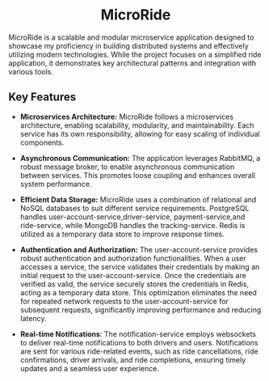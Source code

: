<h1 align="center">MicroRide</h1>
MicroRide is a scalable and modular microservice application designed to showcase my proficiency in building distributed systems and effectively utilizing modern technologies. While the project focuses on a simplified ride application, it demonstrates key architectural patterns and integration with various tools.

## Key Features

- **Microservices Architecture:** MicroRide follows a microservices architecture, enabling scalability, modularity, and maintainability. Each service has its own responsibility, allowing for easy scaling of individual components.

- **Asynchronous Communication:** The application leverages RabbitMQ, a robust message broker, to enable asynchronous communication between services. This promotes loose coupling and enhances overall system performance.

- **Efficient Data Storage:** MicroRide uses a combination of relational and NoSQL databases to suit different service requirements. PostgreSQL handles user-account-service,driver-service, payment-service,and ride-service, while MongoDB handles the tracking-service. Redis is utilized as a temporary data store to improve response times.

- **Authentication and Authorization:** The user-account-service provides robust authentication and authorization functionalities. When a user accesses a service, the service validates their credentials by making an initial request to the user-account-service. Once the credentials are verified as valid, the service securely stores the credentials in Redis, acting as a temporary data store. This optimization eliminates the need for repeated network requests to the user-account-service for subsequent requests, significantly improving performance and reducing latency.

- **Real-time Notifications**: The notification-service employs websockets to deliver real-time notifications to both drivers and users. Notifications are sent for various ride-related events, such as ride cancellations, ride confirmations, driver arrivals, and ride completions, ensuring timely updates and a seamless user experience.

